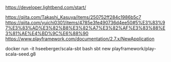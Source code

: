 

https://developer.lightbend.com/start/

https://qiita.com/Takashi_Kasuya/items/250752ff284c1986b5c7
https://qiita.com/yuichi0301/items/4785e3fe490736d4ee50#5%E3%83%97%E3%83%AD%E3%82%B8%E3%82%A7%E3%82%AF%E3%83%88%E3%81%AE%E4%BD%9C%E6%88%90
https://www.playframework.com/documentation/2.7.x/NewApplication

docker run -it hseeberger/scala-sbt bash
sbt new playframework/play-scala-seed.g8

